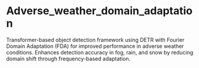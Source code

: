 # Adverse_weather_domain_adaptation
Transformer-based object detection framework using DETR with Fourier Domain Adaptation (FDA) for improved performance in adverse weather conditions. Enhances detection accuracy in fog, rain, and snow by reducing domain shift through frequency-based adaptation.
